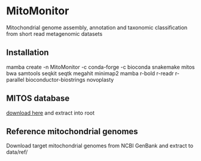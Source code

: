 # MitoMonitor
Mitochondrial genome assembly, annotation and taxonomic classification from short read metagenomic datasets

## Installation
mamba create -n MitoMonitor -c conda-forge -c bioconda snakemake mitos bwa samtools seqkit seqtk megahit minimap2 mamba r-bold r-readr r-parallel bioconductor-biostrings novoplasty

## MITOS database 

[download here](https://zenodo.org/record/2683856) and extract into root

## Reference mitochondrial genomes
Download target mitochondrial genomes from NCBI GenBank and extract to data/ref/
